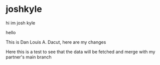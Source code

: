 # joshkyle

hi im josh kyle 

hello 

This is Dan Louis A. Dacut, here are my changes

Here this is a test to see that the data will be fetched and merge with my partner's main branch